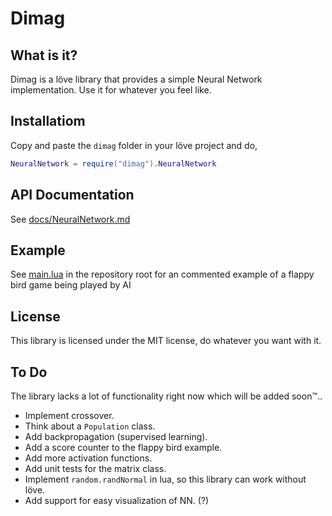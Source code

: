 # Dimag
## What is it?
Dimag is a löve library that provides a simple Neural Network implementation. Use it for whatever you feel like.

## Installatiom
Copy and paste the `dimag` folder in your löve project and do,
```lua
NeuralNetwork = require("dimag").NeuralNetwork
```

## API Documentation
See [docs/NeuralNetwork.md](docs/NeuralNetwork.md)

## Example
See [main.lua](main.lua) in the repository root for an commented example of a flappy bird game being played by AI

## License
This library is licensed under the MIT license, do whatever you want with it.

## To Do
The library lacks a lot of functionality right now which will be added soon™.. </br>
* Implement crossover.
* Think about a `Population` class.
* Add backpropagation (supervised learning).
* Add a score counter to the flappy bird example.
* Add more activation functions.
* Add unit tests for the matrix class.
* Implement `random.randNormal` in lua, so this library can work without löve.
* Add support for easy visualization of NN. (?)
